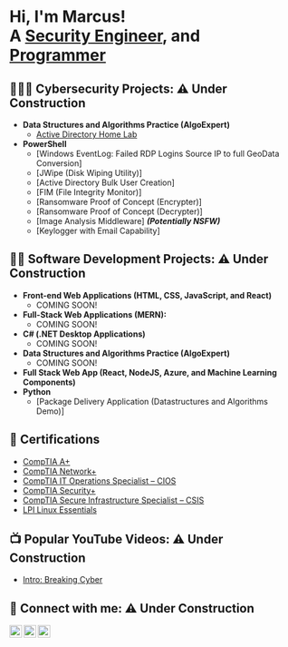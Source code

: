 <h1>Hi, I'm Marcus! <br/>A <a href="https://www.linkedin.com/in/marcuswebb1/">Security Engineer</a>, and <a href="https://github.com/marcuswebb1">Programmer</a></h1>

<h2>👨‍💻🔐 Cybersecurity Projects: ⚠ Under Construction</h2>

- <b>Data Structures and Algorithms Practice (AlgoExpert)</b>
  - [Active Directory Home Lab](https://github.com/marcuswebb1/ActiveDirectoryLab)
- <b>PowerShell</b>
  - [Windows EventLog: Failed RDP Logins Source IP to full GeoData Conversion]
  - [JWipe (Disk Wiping Utility)]
  - [Active Directory Bulk User Creation]
  - [FIM (File Integrity Monitor)]
  - [Ransomware Proof of Concept (Encrypter)]
  - [Ransomware Proof of Concept (Decrypter)]
  - [Image Analysis Middleware] <b><i>(Potentially NSFW)</b></i>
  - [Keylogger with Email Capability]


<h2>👨‍💻 Software Development Projects: ⚠ Under Construction</h2>

- <b>Front-end Web Applications (HTML, CSS, JavaScript, and React)</b>
  - COMING SOON!
- <b>Full-Stack Web Applications (MERN):</b>
  - COMING SOON!
- <b>C# (.NET Desktop Applications)</b>
  - COMING SOON!
- <b>Data Structures and Algorithms Practice (AlgoExpert)</b>
  - COMING SOON!
- <b>Full Stack Web App (React, NodeJS, Azure, and Machine Learning Components)</b>
- <b>Python</b>
  - [Package Delivery Application (Datastructures and Algorithms Demo)]

<h2>📄 Certifications</h2>

- [CompTIA A+](https://www.credly.com/badges/8fa93280-5d22-4171-b1c7-f95702a78cd6)
- [CompTIA Network+](https://www.credly.com/badges/8550f2bd-6b96-4c0c-a02b-a874e2e89be5/public_url)
- [CompTIA IT Operations Specialist – CIOS](https://www.credly.com/badges/b51521c0-e7df-408f-acf9-2d5e8a0f806d)
- [CompTIA Security+](https://www.credly.com/badges/a18e0c32-2304-4d53-9174-0bb27fa519d3)
- [CompTIA Secure Infrastructure Specialist – CSIS](https://www.credly.com/badges/92966383-e597-4bee-8027-0fbd9f8674ed)
- [LPI Linux Essentials](https://cs.lpi.org/caf/Xamman/certification/verify/LPI000520755/eqrngs7p9w)

<h2>📺 Popular YouTube Videos: ⚠ Under Construction</h2>

- [Intro: Breaking Cyber](https://www.youtube.com/watch?v=sTa19G_xBbs)


<h2>🤳 Connect with me: ⚠ Under Construction</h2>

[<img align="left" alt="marcuswebb1 | YouTube" width="22px" src="https://cdn.jsdelivr.net/npm/simple-icons@v3/icons/youtube.svg" />][youtube]
[<img align="left" alt="marcuswebb1 | Twitter" width="22px" src="https://cdn.jsdelivr.net/npm/simple-icons@v3/icons/twitter.svg" />][twitter]
[<img align="left" alt="marcuswebb1 | LinkedIn" width="22px" src="https://cdn.jsdelivr.net/npm/simple-icons@v3/icons/linkedin.svg" />][linkedin]
<!-- [<img align="left" alt="marcuswebb1 | Instagram" width="22px" src="https://cdn.jsdelivr.net/npm/simple-icons@v3/icons/instagram.svg" />][instagram] -->

[youtube]: https://www.youtube.com/channel/UCr0Pdt_a4b43cFCTqfCJOXg/featured
[twitter]: https://twitter.com/Breaking_Cyber
<!-- [instagram]: https://www.instagram.com// -->
[linkedin]: https://linkedin.com/in/marcuswebb1

<!--
**marcuswebb1211/marcuswebb1** is a ✨ _special_ ✨ repository because its `README.md` (this file) appears on your GitHub profile.

Here are some ideas to get you started:

- 🔭 I’m currently working on ...
- 🌱 I’m currently learning ...
- 👯 I’m looking to collaborate on ...
- 🤔 I’m looking for help with ...
- 💬 Ask me about ...
- 📫 How to reach me: ...
- 😄 Pronouns: ...
- ⚡ Fun fact: ...
-->
